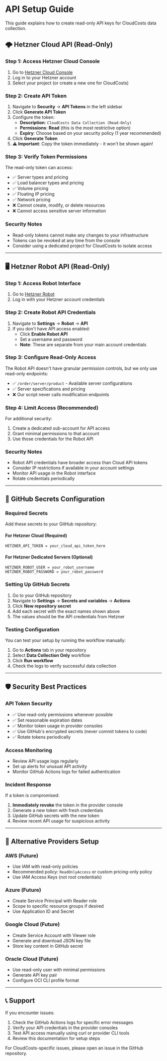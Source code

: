 # API Setup Guide

This guide explains how to create read-only API keys for CloudCosts data collection.

## 🌩️ Hetzner Cloud API (Read-Only)

### Step 1: Access Hetzner Cloud Console
1. Go to [Hetzner Cloud Console](https://console.hetzner.cloud)
2. Log in to your Hetzner account
3. Select your project (or create a new one for CloudCosts)

### Step 2: Create API Token
1. Navigate to **Security** → **API Tokens** in the left sidebar
2. Click **Generate API Token**
3. Configure the token:
   - **Description**: `CloudCosts Data Collection (Read-Only)`
   - **Permissions**: **Read** (this is the most restrictive option)
   - **Expiry**: Choose based on your security policy (1 year recommended)
4. Click **Generate Token**
5. **⚠️ Important**: Copy the token immediately - it won't be shown again!

### Step 3: Verify Token Permissions
The read-only token can access:
- ✅ Server types and pricing
- ✅ Load balancer types and pricing  
- ✅ Volume pricing
- ✅ Floating IP pricing
- ✅ Network pricing
- ❌ Cannot create, modify, or delete resources
- ❌ Cannot access sensitive server information

### Security Notes
- Read-only tokens cannot make any changes to your infrastructure
- Tokens can be revoked at any time from the console
- Consider using a dedicated project for CloudCosts to isolate access

---

## 🖥️ Hetzner Robot API (Read-Only)

### Step 1: Access Robot Interface
1. Go to [Hetzner Robot](https://robot.hetzner.com)
2. Log in with your Hetzner account credentials

### Step 2: Create Robot API Credentials
1. Navigate to **Settings** → **Robot** → **API**
2. If you don't have API access enabled:
   - Click **Enable Robot API**
   - Set a username and password
   - **Note**: These are separate from your main account credentials

### Step 3: Configure Read-Only Access
The Robot API doesn't have granular permission controls, but we only use read-only endpoints:
- ✅ `/order/server/product` - Available server configurations
- ✅ Server specifications and pricing
- ❌ Our script never calls modification endpoints

### Step 4: Limit Access (Recommended)
For additional security:
1. Create a dedicated sub-account for API access
2. Grant minimal permissions to that account
3. Use those credentials for the Robot API

### Security Notes
- Robot API credentials have broader access than Cloud API tokens
- Consider IP restrictions if available in your account settings
- Monitor API usage in the Robot interface
- Rotate credentials periodically

---

## 🔐 GitHub Secrets Configuration

### Required Secrets

Add these secrets to your GitHub repository:

#### For Hetzner Cloud (Required)
```
HETZNER_API_TOKEN = your_cloud_api_token_here
```

#### For Hetzner Dedicated Servers (Optional)
```
HETZNER_ROBOT_USER = your_robot_username
HETZNER_ROBOT_PASSWORD = your_robot_password  
```

### Setting Up GitHub Secrets

1. Go to your GitHub repository
2. Navigate to **Settings** → **Secrets and variables** → **Actions**
3. Click **New repository secret**
4. Add each secret with the exact names shown above
5. The values should be the API credentials from Hetzner

### Testing Configuration

You can test your setup by running the workflow manually:
1. Go to **Actions** tab in your repository
2. Select **Data Collection Only** workflow
3. Click **Run workflow**
4. Check the logs to verify successful data collection

---

## 🛡️ Security Best Practices

### API Token Security
- ✅ Use read-only permissions whenever possible
- ✅ Set reasonable expiration dates
- ✅ Monitor token usage in provider consoles
- ✅ Use GitHub's encrypted secrets (never commit tokens to code)
- ✅ Rotate tokens periodically

### Access Monitoring
- Review API usage logs regularly
- Set up alerts for unusual API activity
- Monitor GitHub Actions logs for failed authentication

### Incident Response
If a token is compromised:
1. **Immediately revoke** the token in the provider console
2. Generate a new token with fresh credentials
3. Update GitHub secrets with the new token
4. Review recent API usage for suspicious activity

---

## 🚀 Alternative Providers Setup

### AWS (Future)
- Use IAM with read-only policies
- Recommended policy: `ReadOnlyAccess` or custom pricing-only policy
- Use IAM Access Keys (not root credentials)

### Azure (Future)  
- Create Service Principal with Reader role
- Scope to specific resource groups if desired
- Use Application ID and Secret

### Google Cloud (Future)
- Create Service Account with Viewer role
- Generate and download JSON key file
- Store key content in GitHub secret

### Oracle Cloud (Future)
- Use read-only user with minimal permissions
- Generate API key pair
- Configure OCI CLI profile format

---

## 📞 Support

If you encounter issues:
1. Check the GitHub Actions logs for specific error messages
2. Verify your API credentials in the provider consoles
3. Test API access manually using curl or provider CLI tools
4. Review this documentation for setup steps

For CloudCosts-specific issues, please open an issue in the GitHub repository.